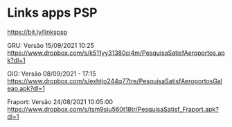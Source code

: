 # Links apps PSP
https://bit.ly/linkspsp

GRU: Versão 15/09/2021 10:25
https://www.dropbox.com/s/k511yy31380ci4m/PesquisaSatisfAeroportos.apk?dl=1
 
 
GIG: Versão 08/09/2021 - 17:15
https://www.dropbox.com/s/exhtjo244q77tre/PesquisaSatisfAeroportosGaleao.apk?dl=1
 
 
Fraport: Versão 24/08/2021  10:05:00
https://www.dropbox.com/s/tsm9siu560t18tr/PesquisaSatisf_Fraport.apk?dl=1









